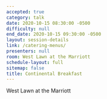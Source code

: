 ```yaml
---
accepted: true
category: talk
date: 2020-10-15 08:30:00 -0500
difficulty: null
end_date: 2020-10-15 09:30:00 -0500
layout: session-details
link: /catering-menus/
presenters: null
room: West Lawn at the Marriott
schedule-layout: full
sitemap: false
title: Continental Breakfast
---
```


West Lawn at the Marriott